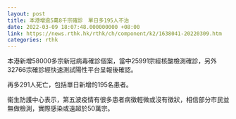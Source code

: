 ```yaml
---
layout: post
title: 本港增逾5萬8千宗確診　單日多195人不治
date: 2022-03-09 18:07:48.000000000 +08:00
link: https://news.rthk.hk/rthk/ch/component/k2/1638041-20220309.htm
categories: rthk
---
```


本港新增58000多宗新冠病毒確診個案，當中25991宗經核酸檢測確診，另外32766宗確診經快速測試陽性平台呈報後確認。

再多291人死亡，包括單日新增的195名患者。

衞生防護中心表示，第五波疫情有很多患者病徵輕微或沒有徵狀，相信部分市民並無做檢測，實際感染或遠超於50萬宗。
